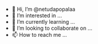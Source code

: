 - 👋 Hi, I’m @netudapopalaa
- 👀 I’m interested in ...
- 🌱 I’m currently learning ...
- 💞️ I’m looking to collaborate on ...
- 📫 How to reach me ...

<!---
netudapopalaa/netudapopalaa is a ✨ special ✨ repository because its `README.md` (this file) appears on your GitHub profile.
You can click the Preview link to take a look at your changes.
--->
